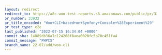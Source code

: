 ```yaml
---
layout: redirect
redirect_to: https://a8c-woo-test-reports.s3.amazonaws.com/public/pr/33932/e2e/index.html
pr_number: 33932
pr_title_encoded: "Woo+CLI+based+on+Symfony+Console+%28Experiment%29"
pr_test_type: e2e
last_published: "2022-07-15 16:34:04 +0000"
commit_sha: 14889db36a7c124208f8aea0020fc5b70c451fa4
commit_message: "PHPCS"
branch_name: 22-07/add/woo-cli
---
```

